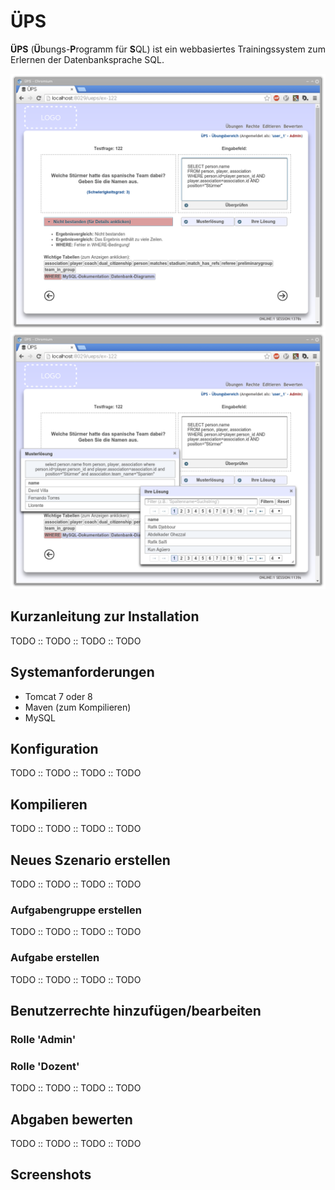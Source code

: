 # ÜPS
**ÜPS** (**Ü**bungs-**P**rogramm für **S**QL) ist ein webbasiertes Trainingssystem zum Erlernen der Datenbanksprache SQL.

![](res/screenshots/ueps_neu_02.png)
![](res/screenshots/ueps_neu_03.png)

## Kurzanleitung zur Installation
TODO :: TODO :: TODO :: TODO

## Systemanforderungen
* Tomcat 7 oder 8
* Maven (zum Kompilieren)
* MySQL

## Konfiguration
TODO :: TODO :: TODO :: TODO

## Kompilieren
TODO :: TODO :: TODO :: TODO

## Neues Szenario erstellen
TODO :: TODO :: TODO :: TODO

### Aufgabengruppe erstellen
TODO :: TODO :: TODO :: TODO

### Aufgabe erstellen
TODO :: TODO :: TODO :: TODO

## Benutzerrechte hinzufügen/bearbeiten
### Rolle 'Admin'
### Rolle 'Dozent'
TODO :: TODO :: TODO :: TODO

## Abgaben bewerten
TODO :: TODO :: TODO :: TODO

## Screenshots
